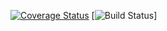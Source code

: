 [![Coverage Status](https://coveralls.io/repos/github/benjiboi214/mmpl-rest/badge.svg?branch=master)](https://coveralls.io/github/benjiboi214/mmpl-rest?branch=master)
[![Build Status](https://travis-ci.org/benjiboi214/mmpl-rest.svg?branch=feature%2Fuser-profile)]